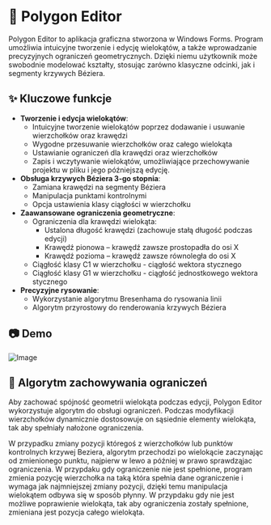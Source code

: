 # 🎨 Polygon Editor

Polygon Editor to aplikacja graficzna stworzona w Windows Forms.
Program umożliwia intuicyjne tworzenie i edycję wielokątów, a także wprowadzanie precyzyjnych ograniczeń geometrycznych.
Dzięki niemu użytkownik może swobodnie modelować kształty, stosując zarówno klasyczne odcinki, jak i segmenty krzywych Béziera.

## ✨ Kluczowe funkcje
- **Tworzenie i edycja wielokątów**:
  - Intuicyjne tworzenie wielokątów poprzez dodawanie i usuwanie wierzchołków oraz krawędzi
  - Wygodne przesuwanie wierzchołków oraz całego wielokąta
  - Ustawianie ograniczeń dla krawędzi oraz wierzchołków
  - Zapis i wczytywanie wielokątów, umożliwiające przechowywanie projektu w pliku i jego późniejszą edycję.
- **Obsługa krzywych Béziera 3-go stopnia**:
  - Zamiana krawędzi na segmenty Béziera
  - Manipulacja punktami kontrolnymi
  - Opcja ustawienia klasy ciągłości w wierzchołku 
- **Zaawansowane ograniczenia geometryczne**:
  - Ograniczenia dla krawędzi wielokąta:
    - Ustalona długość krawędzi (zachowuje stałą długość podczas edycji)
    - Krawędź pionowa – krawędź zawsze prostopadła do osi X
    - Krawędź pozioma – krawędź zawsze równoległa do osi X
  - Ciągłość klasy C1 w wierzchołku - ciągłość wektora stycznego
  - Ciągłość klasy G1 w wierzchołku - ciągłość jednostkowego wektora stycznego
- **Precyzyjne rysowanie**:
  - Wykorzystanie algorytmu Bresenhama do rysowania linii
  - Algorytm przyrostowy do renderowania krzywych Béziera

## 📷 Demo 
![Image](https://github.com/user-attachments/assets/6757717b-1192-4675-ad5a-96afe4f20498)
## 🔗 Algorytm zachowywania ograniczeń

Aby zachować spójność geometrii wielokąta podczas edycji, Polygon Editor wykorzystuje algorytm do obsługi ograniczeń.
Podczas modyfikacji wierzchołków dynamicznie dostosowuje on sąsiednie elementy wielokąta, tak aby spełniały nałożone ograniczenia.

W przypadku zmiany pozycji któregoś z wierzchołków lub punktów kontrolnych krzywej Beziera, algorytm przechodzi po wielokącie zaczynając od zmienionego punktu, najpierw w lewo a później w prawo
sprawdząjac ograniczenia. W przypdaku gdy ograniczenie nie jest spełnione, program zmienia pozycję wierzchołka na taką która spełnia dane ograniczenie i wymaga jak najmniejszej zmiany pozycji, dzięki temu
manipulacja wielokątem odbywa się w sposób płynny. W przypdaku gdy nie jest możliwe poprawienie wielokąta, tak aby ograniczenia zostały spełnione, zmieniana jest pozycja całego wielokąta.
